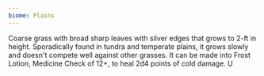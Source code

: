 ```yaml
---
biome: Plains
---
```

Coarse grass with broad sharp leaves with silver edges that grows to 2-ft in height. Sporadically found in tundra and temperate plains, it grows slowly and doesn't compete well against other grasses. It can be made into Frost Lotion, Medicine Check of 12+, to heal 2d4 points of cold damage. U 

